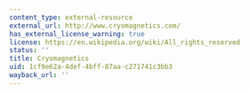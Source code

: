 ```yaml
---
content_type: external-resource
external_url: http://www.cryomagnetics.com/
has_external_license_warning: true
license: https://en.wikipedia.org/wiki/All_rights_reserved
status: ''
title: Cryomagnetics
uid: 1cf9e62a-4def-4bff-87aa-c271741c3bb3
wayback_url: ''
---
```

